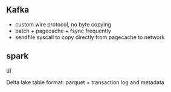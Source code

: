 ---
---


## Kafka 

- custom wire protocol, no byte copying 
- batch + pagecache + fsync frequently 
- sendfile syscall to copy directly from pagecache to network 

## spark 

df 

Delta lake table format: parquet + transaction log and metadata  